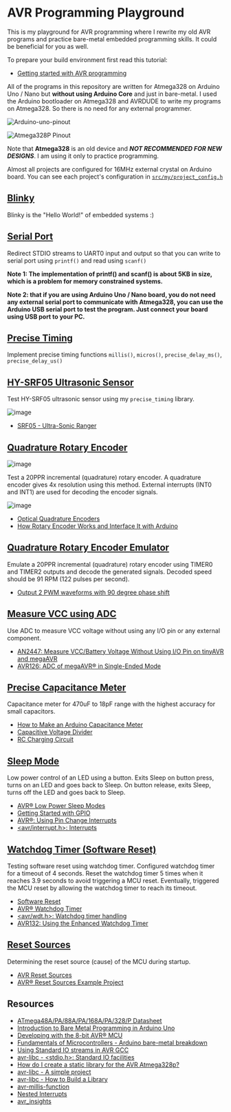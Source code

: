# AVR Programming Playground 

This is my playground for AVR programming where I rewrite my old AVR programs and practice bare-metal embedded programming skills. It could be beneficial for you as well.

To prepare your build environment first read this tutorial:

- [Getting started with AVR programming](https://github.com/m3y54m/start-avr)

All of the programs in this repository are written for Atmega328 on Arduino Uno / Nano but **without using Arduino Core** and just in bare-metal.
I used the Arduino bootloader on Atmega328 and AVRDUDE to write my programs on Atmega328. So there is no need 
for any external programmer.

![Arduino-uno-pinout](https://github.com/m3y54m/avr-playground/assets/1549028/a49ab57c-9edf-4b41-9790-9e601848c7b7)

![Atmega328P Pinout](https://github.com/m3y54m/start-avr/assets/1549028/7c222c32-0c19-44ef-be49-052d2cd0fc68)

Note that **Atmega328** is an old device and ***NOT RECOMMENDED FOR NEW DESIGNS***. I am using it only to practice programming.

Almost all projects are configured for 16MHz external crystal on Arduino board. You can see each project's configuration in [`src/my/project_config.h`](00-blinky/src/my/project_config.h)

## [Blinky](00-blinky)

Blinky is the "Hello World!" of embedded systems :)

## [Serial Port](01-serial-port)

Redirect STDIO streams to UART0 input and output so that you can write to serial port using `printf()` and read using `scanf()`

**Note 1: The implementation of printf() and scanf() is about 5KB in size, which is a problem for memory constrained systems.**

**Note 2: that if you are using Arduino Uno / Nano board, you do not need any external serial port to communicate with Atmega328, you can use the Arduino USB serial port to test the program. Just connect your board using USB port to your PC.**

## [Precise Timing](02-precise-timing)

Implement precise timing functions `millis()`, `micros()`, `precise_delay_ms()`, `precise_delay_us()`

## [HY-SRF05 Ultrasonic Sensor](03-hy-srf05-sensor)

Test HY-SRF05 ultrasonic sensor using my `precise_timing` library.

![image](https://github.com/m3y54m/avr-playground/assets/1549028/36f09749-cb5a-435f-aae5-30f6b80a32a2)

- [SRF05 - Ultra-Sonic Ranger](http://www.robot-electronics.co.uk/htm/srf05tech.htm)

## [Quadrature Rotary Encoder](04-rotary-encoder)

![image](https://github.com/m3y54m/avr-playground/assets/1549028/15d60fc0-2a20-49a8-9574-ae9115776be7)

Test a 20PPR incremental (quadrature) rotary encoder. A quadrature encoder gives 4x resolution using this method.
External interrupts (INT0 and INT1) are used for decoding the encoder signals.

![image](https://github.com/m3y54m/avr-playground/assets/1549028/aa2f9b30-1cdc-42c7-b92f-8844fbea0968)

- [Optical Quadrature Encoders](https://www.quantumdev.com/why-use-an-optical-quadrature-encoder-for-a-motor-encoder/)
- [How Rotary Encoder Works and Interface It with Arduino](https://lastminuteengineers.com/rotary-encoder-arduino-tutorial/)

## [Quadrature Rotary Encoder Emulator](05-rotary-encoder-emulator)

Emulate a 20PPR incremental (quadrature) rotary encoder using TIMER0 and TIMER2 outputs and decode the generated signals. Decoded speed should be 91 RPM (122 pulses per second).

- [Output 2 PWM waveforms with 90 degree phase shift](https://electronics.stackexchange.com/questions/174656/output-2-pwm-waveforms-with-90-degree-phase-shift)

## [Measure VCC using ADC](06-adc-measure-vcc)

Use ADC to measure VCC voltage without using any I/O pin or any external component.

- [AN2447: Measure VCC/Battery Voltage Without Using I/O Pin on tinyAVR and megaAVR](https://ww1.microchip.com/downloads/en/Appnotes/00002447A.pdf)
- [AVR126: ADC of megaAVR® in Single-Ended Mode](http://ww1.microchip.com/downloads/en/AppNotes/00002538A.pdf)

## [Precise Capacitance Meter](07-precise-capacitance-meter)

Capacitance meter for 470uF to 18pF range with the highest accuracy for small capacitors.

- [How to Make an Arduino Capacitance Meter](https://www.circuitbasics.com/how-to-make-an-arduino-capacitance-meter/)
- [Capacitive Voltage Divider](http://www.learningaboutelectronics.com/Articles/Capacitive-voltage-divider.php)
- [RC Charging Circuit](https://www.electronics-tutorials.ws/rc/rc_1.html)

## [Sleep Mode](08-sleep-mode)

Low power control of an LED using a button. Exits Sleep on button press, turns on an LED and goes back to Sleep. On button release, exits Sleep, turns off
the LED and goes back to Sleep.

- [AVR® Low Power Sleep Modes](https://microchipdeveloper.com/8avr:avrsleep)
- [Getting Started with GPIO](https://ww1.microchip.com/downloads/en/Appnotes/90003229A.pdf)
- [AVR®: Using Pin Change Interrupts](https://microchipdeveloper.com/8avr:pin-change-interrupts)
- [<avr/interrupt.h>: Interrupts](https://www.nongnu.org/avr-libc/user-manual/group__avr__interrupts.html)

## [Watchdog Timer (Software Reset)](09-watchdog-timer)

Testing software reset using watchdog timer. Configured watchdog timer for a timeout of 4 seconds. Reset the watchdog timer 5 times when it reaches 3.9 seconds to avoid triggering a MCU reset. Eventually, triggered the MCU reset by allowing the watchdog timer to reach its timeout.

- [Software Reset](https://microchip.my.site.com/s/article/Software-Reset)
- [AVR® Watchdog Timer](https://microchipdeveloper.com/8avr:avrwdt)
- [<avr/wdt.h>: Watchdog timer handling](https://www.nongnu.org/avr-libc/user-manual/group__avr__watchdog.html)
- [AVR132: Using the Enhanced Watchdog Timer](https://www.microchip.com/en-us/application-notes/avr132)

## [Reset Sources](10-reset-sources)

Determining the reset source (cause) of the MCU during startup.

- [AVR Reset Sources](https://microchipdeveloper.com/8avr:avrreset)
- [AVR® Reset Sources Example Project](https://microchipdeveloper.com/8avr:resetexample)

## Resources

- [ATmega48A/PA/88A/PA/168A/PA/328/P Datasheet](https://ww1.microchip.com/downloads/en/DeviceDoc/ATmega48A-PA-88A-PA-168A-PA-328-P-DS-DS40002061B.pdf)
- [Introduction to Bare Metal Programming in Arduino Uno](https://www.hackster.io/milanistef/introduction-to-bare-metal-programming-in-arduino-uno-f3e2b4)
- [Developing with the 8-bit AVR® MCU](https://www.microchip.com/en-us/education/developer-help/learn-products/mcu-mpu/8bit-avr)
- [Fundamentals of Microcontrollers - Arduino bare-metal breakdown](https://www.youtube.com/playlist?list=PLNyfXcjhOAwOF-7S-ZoW2wuQ6Y-4hfjMR)
- [Using Standard IO streams in AVR GCC](https://embedds.com/using-standard-io-streams-in-avr-gcc/)
- [avr-libc - <stdio.h>: Standard IO facilities](https://www.nongnu.org/avr-libc/user-manual/group__avr__stdio.html#stdio_without_malloc)
- [How do I create a static library for the AVR Atmega328p?](https://electronics.stackexchange.com/questions/27325/how-do-i-create-a-static-library-for-the-avr-atmega328p)
- [avr-libc - A simple project](https://www.nongnu.org/avr-libc/user-manual/group__demo__project.html)
- [avr-libc - How to Build a Library ](https://www.nongnu.org/avr-libc/user-manual/library.html)
- [avr-millis-function](https://github.com/monoclecat/avr-millis-function)
- [Nested Interrupts](https://ucexperiment.wordpress.com/2013/05/20/nested-interrupts/)
- [avr_insights](https://github.com/MicrochipTech/avr_insights)

